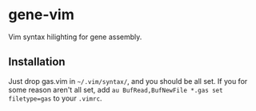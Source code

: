 gene-vim
========

Vim syntax hilighting for gene assembly.

## Installation

Just drop gas.vim in `~/.vim/syntax/`, and you should be all set.
If you for some reason aren't all set, add `au BufRead,BufNewFile *.gas set filetype=gas` to your `.vimrc`.
